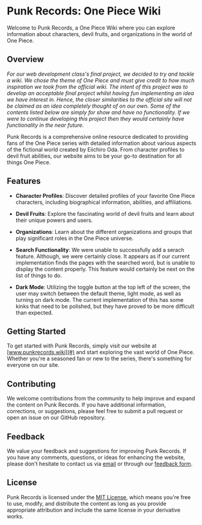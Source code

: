 # Punk Records: One Piece Wiki

Welcome to Punk Records, a One Piece Wiki where you can explore information about characters, devil fruits, and organizations in the world of One Piece.

## Overview
*For our web development class's final project, we decided to try and tackle a wiki. We chose the theme of One Piece and must give credit to how much inspiration we took from the official wiki. The intent of this project was to develop an acceptable final project whilst having fun implementing an idea we have interest in. Hence, the closer similarities to the official site will not be claimed as an idea completely thought of on our own. Some of the contents listed below are simply for show and have no functionality. If we were to continue developing this project then they would certainly have functionality in the near future.*

Punk Records is a comprehensive online resource dedicated to providing fans of the One Piece series with detailed information about various aspects of the fictional world created by Eiichiro Oda. From character profiles to devil fruit abilities, our website aims to be your go-to destination for all things One Piece.

## Features

- **Character Profiles**: Discover detailed profiles of your favorite One Piece characters, including biographical information, abilities, and affiliations.

- **Devil Fruits**: Explore the fascinating world of devil fruits and learn about their unique powers and users.

- **Organizations**: Learn about the different organizations and groups that play significant roles in the One Piece universe.

- **Search Functionality**: We were unable to successfully add a serach feature. Although, we were certainly close. It appears as if our current implementation finds the pages with the searched word, but is unable to display the content properly. This feature would certainly be next on the list of things to do.

- **Dark Mode**: Utilizing the toggle button at the top left of the screen, the user may switch between the default theme, light mode, as well as turning on dark mode. The current implementation of this has some kinks that need to be polished, but they have proved to be more difficult than expected.

## Getting Started

To get started with Punk Records, simply visit our website at [www.punkrecords.wiki](#) and start exploring the vast world of One Piece. Whether you're a seasoned fan or new to the series, there's something for everyone on our site.

## Contributing

We welcome contributions from the community to help improve and expand the content on Punk Records. If you have additional information, corrections, or suggestions, please feel free to submit a pull request or open an issue on our GitHub repository.

## Feedback

We value your feedback and suggestions for improving Punk Records. If you have any comments, questions, or ideas for enhancing the website, please don't hesitate to contact us via [email](mailto:contact@punkrecords.wiki) or through our [feedback form](#).

## License

Punk Records is licensed under the [MIT License](LICENSE), which means you're free to use, modify, and distribute the content as long as you provide appropriate attribution and include the same license in your derivative works.

